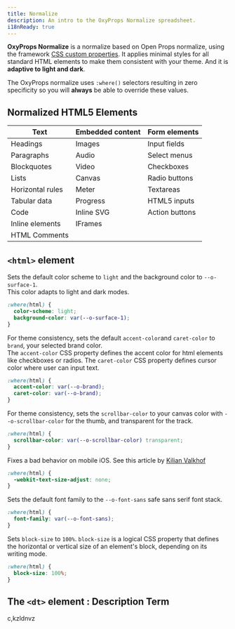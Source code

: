 ```yaml
---
title: Normalize
description: An intro to the OxyProps Normalize spreadsheet.
i18nReady: true
---
```


**OxyProps Normalize** is a normalize based on Open Props normalize, using the framework [CSS custom properties](/en/core-concepts/css-custom-properties/). It applies minimal styles for all standard HTML elements to make them consistent with your theme. And it is **adaptive to light and dark**.

The OxyProps normalize uses `:where()` selectors resulting in zero specificity so you will **always** be able to override these values.

## Normalized HTML5 Elements

| Text             | Embedded content | Form elements  |
| ---------------- | ---------------- | -------------- |
| Headings         | Images           | Input fields   |
| Paragraphs       | Audio            | Select menus   |
| Blockquotes      | Video            | Checkboxes     |
| Lists            | Canvas           | Radio buttons  |
| Horizontal rules | Meter            | Textareas      |
| Tabular data     | Progress         | HTML5 inputs   |
| Code             | Inline SVG       | Action buttons |
| Inline elements  | IFrames          |                |
| HTML Comments    |                  |                |

## `<html>` element

Sets the default color scheme to `light` and the background color to `--o-surface-1`.  
This color adapts to light and dark modes.

```css
:where(html) {
  color-scheme: light;
  background-color: var(--o-surface-1);
}
```

For theme consistency, sets the default `accent-color`and `caret-color` to `brand`, your selected brand color.  
The `accent-color` CSS property defines the accent color for html elements like checkboxes or radios.
The `caret-color` CSS property defines cursor color where user can input text.

```css
:where(html) {
  accent-color: var(--o-brand);
  caret-color: var(--o-brand);
}
```

For theme consistency, sets the `scrollbar-color` to your canvas color with `--o-scrollbar-color` for the thumb, and transparent for the track.  

```css
:where(html) {
  scrollbar-color: var(--o-scrollbar-color) transparent;
}
```

Fixes a bad behavior on mobile iOS. See this article by [Kilian Valkhof](https://kilianvalkhof.com/2022/css-html/your-css-reset-needs-text-size-adjust-probably/)

```css
:where(html) {
  -webkit-text-size-adjust: none;
}
```

Sets the default font family to the `--o-font-sans` safe sans serif font stack.

```css
:where(html) {
  font-family: var(--o-font-sans);
}
```

Sets `block-size` to `100%`. `block-size` is a logical CSS property that defines the horizontal or vertical size of an element's block, depending on its writing mode.

```css
:where(html) {
  block-size: 100%;
}
```
## The `<dt>` element : Description Term

c,kzldnvz   